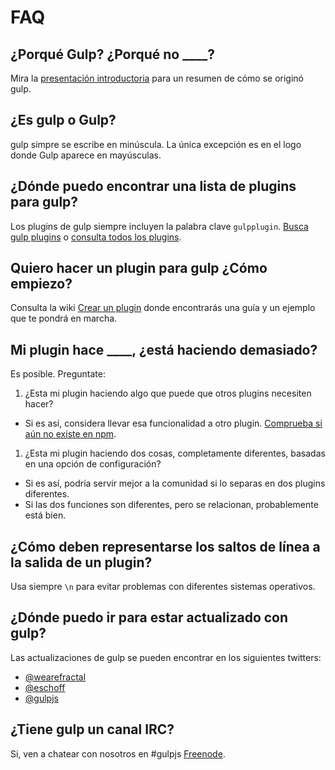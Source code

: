 # FAQ

## ¿Porqué Gulp? ¿Porqué no ____?

Mira la [presentación introductoria] para un resumen de cómo se originó gulp.

## ¿Es gulp o Gulp?

gulp simpre se escribe en minúscula. La única excepción es en el logo donde Gulp aparece en mayúsculas.

## ¿Dónde puedo encontrar una lista de plugins para gulp?

Los plugins de gulp siempre incluyen la palabra clave `gulpplugin`. [Busca gulp plugins][search-gulp-plugins] o [consulta todos los plugins][npm plugin search].

## Quiero hacer un plugin para gulp ¿Cómo empiezo?

Consulta la wiki [Crear un plugin] donde encontrarás una guía y un ejemplo que te pondrá en marcha.

## Mi plugin hace ____, ¿está haciendo demasiado?

Es posible. Preguntate:

1. ¿Esta mi plugin haciendo algo que puede que otros plugins necesiten hacer? 
  - Si es así, considera llevar esa funcionalidad a otro plugin. [Comprueba si aún no existe en npm][npm plugin search].
1. ¿Esta mi plugin haciendo dos cosas, completamente diferentes, basadas en una opción de configuración? 
  - Si es así, podría servir mejor a la comunidad si lo separas en dos plugins diferentes.
  - Si las dos funciones son diferentes, pero se relacionan, probablemente está bien.

## ¿Cómo deben representarse los saltos de línea a la salida de un plugin?

Usa siempre `\n` para evitar problemas con diferentes sistemas operativos.

## ¿Dónde puedo ir para estar actualizado con gulp?

Las actualizaciones de gulp se pueden encontrar en los siguientes twitters:

- [@wearefractal](https://twitter.com/wearefractal)
- [@eschoff](https://twitter.com/eschoff)
- [@gulpjs](https://twitter.com/gulpjs)

## ¿Tiene gulp un canal IRC?

Si, ven a chatear con nosotros en #gulpjs [Freenode]. 

[Crear un plugin]: writing-a-plugin/README.md
[presentación introductoria]: http://slid.es/contra/gulp
[Freenode]: http://freenode.net/
[search-gulp-plugins]: http://gulpjs.com/plugins/
[npm plugin search]: https://npmjs.org/browse/keyword/gulpplugin

